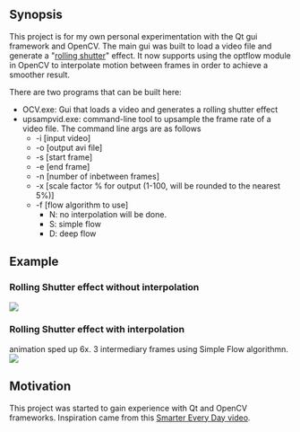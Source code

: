 ## Synopsis

This project is for my own personal experimentation with the Qt gui framework and OpenCV.  The main gui was built to load
 a video file and generate a "[rolling shutter](https://en.wikipedia.org/wiki/Rolling_shutter)" effect.  It now supports
 using the optflow module in OpenCV to interpolate motion between frames in order to achieve a smoother result.

There are two programs that can be built here: 
* OCV.exe: Gui that loads a video and generates a rolling shutter effect
* upsampvid.exe: command-line tool to upsample the frame rate of a video file.  The command line args are as follows
  * -i [input video]
  * -o [output avi file]
  * -s [start frame]
  * -e [end frame]
  * -n [number of inbetween frames]
  * -x [scale factor % for output (1-100, will be rounded to the nearest 5%)]
  * -f [flow algorithm to use]
    * N: no interpolation will be done.
    * S: simple flow
    * D: deep flow

## Example

### Rolling Shutter effect without interpolation

![](http://i.imgur.com/c5ElxgQ.gif)

### Rolling Shutter effect with interpolation

animation sped up 6x.  3 intermediary frames using Simple Flow algorithmn.
![](http://i.imgur.com/YaJ94z1.gif)

## Motivation

This project was started to gain experience with Qt and OpenCV frameworks.
Inspiration came from this [Smarter Every Day video](https://www.youtube.com/watch?v=dNVtMmLlnoE).

